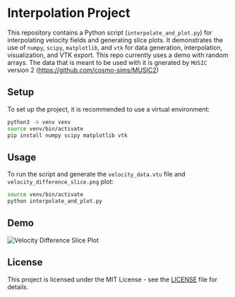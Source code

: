 # Interpolation Project

This repository contains a Python script (`interpolate_and_plot.py`) for interpolating velocity fields and generating slice plots. It demonstrates the use of `numpy`, `scipy`, `matplotlib`, and `vtk` for data generation, interpolation, visualization, and VTK export. 
This repo currently uses a demo with random arrays. The data that is meant to be used with it is gnerated by `MUSIC` version 2 (https://github.com/cosmo-sims/MUSIC2)

## Setup

To set up the project, it is recommended to use a virtual environment:

```bash
python3 -m venv venv
source venv/bin/activate
pip install numpy scipy matplotlib vtk
```

## Usage

To run the script and generate the `velocity_data.vtu` file and `velocity_difference_slice.png` plot:

```bash
source venv/bin/activate
python interpolate_and_plot.py
```

## Demo

![Velocity Difference Slice Plot](https://github.com/user-attachments/assets/f3fb52b2-32b0-4eba-9afd-006dc90b4683)

## License

This project is licensed under the MIT License - see the [LICENSE](LICENSE) file for details.
